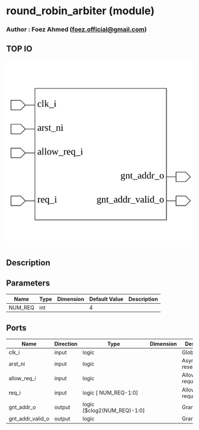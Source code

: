 # round_robin_arbiter (module)

### Author : Foez Ahmed (foez.official@gmail.com)

## TOP IO
<img src="./round_robin_arbiter_top.svg">

## Description


## Parameters
|Name|Type|Dimension|Default Value|Description|
|-|-|-|-|-|
|NUM_REQ|int||4||

## Ports
|Name|Direction|Type|Dimension|Description|
|-|-|-|-|-|
|clk_i|input|logic||Global clock|
|arst_ni|input|logic||Asynchronous resent|
|allow_req_i|input|logic||Allow requests|
|req_i|input|logic [ NUM_REQ-1:0]||Allow requests|
|gnt_addr_o|output|logic [$clog2(NUM_REQ)-1:0]||Grant Address|
|gnt_addr_valid_o|output|logic||Grant Valid|
